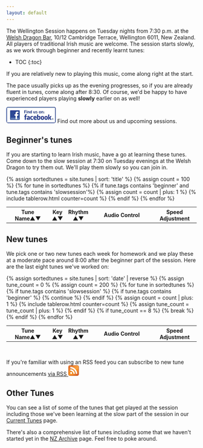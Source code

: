 ```yaml
---
layout: default
---
```


<script type="text/javascript" src="{{ site.mp3_host }}/js/audio_controls.js"></script>
<script type="text/javascript" src="{{ site.mp3_host }}/js/musical-ws.js"></script>
<script type="text/javascript" src="{{ site.mp3_host }}/js/abc_controls.js"></script>

The Wellington Session happens on Tuesday nights from 7:30 p.m. at the 
<a href="/venue/">Welsh Dragon Bar</a>, 10/12 Cambridge Terrace, Wellington 6011, New Zealand.
All players of traditional Irish music are welcome. The session starts slowly, as we work 
through beginner and recently learnt tunes:
    
* TOC
{:toc}
    
If you are relatively new to playing this music, come along right at the start.

The pace usually picks up as the evening progresses, so if you are already fluent in tunes, 
come along after 8:30. Of course, we'd be happy to have experienced players playing **slowly** 
earlier on as well!

<p style="text-align:left">
<a target="_blank" title="follow us on facebook" href="http://www.facebook.com/groups/WellingtonSession/"><img alt="follow us on facebook" src="/images/badgefacebook.png"></a>
Find out more about us and upcoming sessions.
</p>

Beginner's tunes
----------------

If you are starting to learn Irish music, have a go at learning these tunes. Come down to the 
slow session at 7:30 on Tuesday evenings at the Welsh Dragon to try them out. We'll play them 
slowly so you can join in.

<div id="abc-textareas"></div>

<table style="width:100%" id="beginner" class="tablesorter">
<thead><tr>
    <th style="width:25%;">Tune Name&#x25B2;&#x25BC;</th>
    <th style="width:4%;">Key<br />&#x25B2;&#x25BC;</th>
    <th style="width:6%;">Rhythm<br />&#x25B2;&#x25BC;</th>
    <th style="width:40%;">Audio Control</th>
    <th style="width:25%;">Speed Adjustment</th>
    </tr>
</thead>
<tbody>
  {% assign sortedtunes = site.tunes | sort: 'title' %}
  {% assign count = 100 %}
  {% for tune in sortedtunes %}
      {% if tune.tags contains 'beginner' and tune.tags contains 'slowsession'%}
          {% assign count = count | plus: 1 %}
<tr>
{% include tablerow.html counter=count %}
</tr>
      {% endif %}
{% endfor %}
</tbody>
</table>

New tunes
---------

We pick one or two new tunes each week for homework and we play these at a moderate pace around 8:00 after the beginner part of the session. Here are the last eight tunes we've worked on:

<table style="width:100%" id="newtunes" class="tablesorter">
<thead>
    <tr>
    <th style="width:25%;">Tune Name&#x25B2;&#x25BC;</th>
    <th style="width:4%;">Key<br />&#x25B2;&#x25BC;</th>
    <th style="width:6%;">Rhythm<br />&#x25B2;&#x25BC;</th>
    <th style="width:40%;">Audio Control</th>
    <th style="width:25%;">Speed Adjustment</th>
    </tr>
</thead>
<tbody>
  {% assign sortedtunes = site.tunes | sort: 'date' | reverse %}
  {% assign tune_count = 0 %
  {% assign count = 200 %}
  {% for tune in sortedtunes %}
      {% if tune.tags contains 'slowsession' %}
          {% if tune.tags contains 'beginner' %}
              {% continue %}
          {% endif %}
          {% assign count = count | plus: 1 %}
<tr>
{% include tablerow.html  counter=count %}
</tr>
          {% assign tune_count = tune_count | plus: 1 %}
      {% endif %}
      {% if tune_count == 8 %}
      {% break %}
      {% endif %}
  {% endfor %}
</tbody>
</table>

<br />
<p class="rss-subscribe">If you're familiar with using an RSS feed you can subscribe to new tune announcements <a href="{{ "/feed.xml" | prepend: site.baseurl }}">via RSS <img src="images/feed-icon-28x28.png" alt=""></a></p>

Other Tunes
-----------

You can see a list of some of the tunes that get played at the session including those we've been
learning at the slow part of the session in our <a href="/current_tunes/">Current Tunes</a> page.

There's also a comprehensive list of tunes including some that we haven't started yet in the 
<a href="http://session.nz/archive/">NZ Archive</a> page.  Feel free to poke around.


<script>
$(document).ready(function() { 
    // turn off sorting on last two columns
    $("#beginner").tablesorter({headers: { 3:{sorter: false}, 4: {sorter: false}}});
    $("#newtunes").tablesorter({headers: { 3:{sorter: false}, 4: {sorter: false}}});
}); 
</script>
